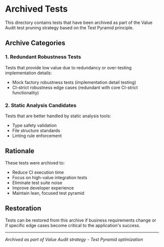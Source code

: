 # Archived Tests

This directory contains tests that have been archived as part of the Value Audit test pruning strategy based on the Test Pyramid principle.

## Archive Categories

### 1. Redundant Robustness Tests
Tests that provide low value due to redundancy or over-testing implementation details:
- Mock factory robustness tests (implementation detail testing)
- CI-strict robustness edge cases (redundant with core CI-strict functionality)

### 2. Static Analysis Candidates
Tests that are better handled by static analysis tools:
- Type safety validation
- File structure standards
- Linting rule enforcement

## Rationale

These tests were archived to:
- Reduce CI execution time
- Focus on high-value integration tests
- Eliminate test suite noise
- Improve developer experience
- Maintain lean, focused test pyramid

## Restoration

Tests can be restored from this archive if business requirements change or if specific edge cases become critical to the application's success.

---
*Archived as part of Value Audit strategy - Test Pyramid optimization*
